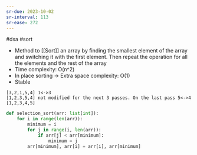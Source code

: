 ```yaml
---
sr-due: 2023-10-02
sr-interval: 113
sr-ease: 272
---
```


#dsa #sort

- Method to [[Sort]] an array by finding the smallest element of the array and switching
  it with the first element.
  Then repeat the operation for all the elements and the rest of the array
- Time complexity: O(n^2)
- In place sorting -> Extra space complexity: O(1)
- Stable

```
[3,2,1,5,4] 1<->3
[1,2,3,5,4] not modified for the next 3 passes. On the last pass 5<->4
[1,2,3,4,5]
```

```python
def selection_sort(arr: list[int]):
    for i in range(len(arr)):
        minimum = i
        for j in range(i, len(arr)):
            if arr[j] < arr[minimum]:
                minimum = j
        arr[minimum], arr[i] = arr[i], arr[minimum]
```
